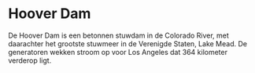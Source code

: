 # Hoover Dam

De Hoover Dam is een betonnen stuwdam in de Colorado River, met daarachter het
grootste stuwmeer in de Verenigde Staten, Lake Mead. De generatoren wekken
stroom op voor Los Angeles dat 364 kilometer verderop ligt.
